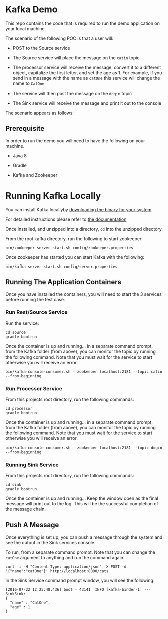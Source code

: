# Kafka Demo

This repo contains the code that is required to run the demo application on your local machine.

The scenario of the following POC is that a user will: 

* POST to the Source service

* The Source service will place the message on the `catin` topic

* The processor service will receive the message, convert it to a different object, capitalize the first letter, and set the age as 1. For example, if you send in a message with the name as `catOne` this service will change the name to `CatOne`

* The service will then post the message on the `dogin` topic

* The Sink service will receive the message and print it out to the console

The scenario appears as follows:


## Prerequisite

In order to run the demo you will need to have the following on your machine.

* Java 8

* Gradle

* Kafka and Zookeeper

# Running Kafka Locally

You can install Kafka locallyby [downloading the binary for your system](http://kafka.apache.org/downloads.html).

For detailed instructions please refer to [the documentation](http://kafka.apache.org/documentation.html#introduction)

Once installed, and unzipped into a directory, `cd` into the unzipped directory.

From the root kafka directory, run the following to start zookeeper:

```
bin/zookeeper-server-start.sh config/zookeeper.properties
```

Once zookeeper has started you can start Kafka with the following:

```
bin/kafka-server-start.sh config/server.properties
```

## Running The Application Containers

Once you have installed the containers, you will need to start the 3 services before running the test case.

### Run Rest/Source Service

Run the service:

```
cd source
gradle bootrun
```
Once the container is up and running... in a separate command prompt, from the Kafka folder (from above), you can monitor the topic by running the following command. Note that you must wait for the service to start otherwise you will receive an error.

```
bin/kafka-console-consumer.sh --zookeeper localhost:2181 --topic catin --from-beginning
```

### Run Processor Service

From this projects root directory, run the following commands:

```
cd processor
gradle bootrun
```
Once the container is up and running... in a separate command prompt, from the Kafka folder (from above), you can monitor the topic by running the following command. Note that you must wait for the service to start otherwise you will receive an error.

```
bin/kafka-console-consumer.sh --zookeeper localhost:2181 --topic dogin --from-beginning
```

### Running Sink Service

From this projects root directory, run the following commands:

```
cd sink
gradle bootrun
```
Once the container is up and running... Keep the window open as the final message will print out to the log. This will be the successful completion of the message chain.

## Push A Message

Once everything is set up, you can push a message through the system and see the output in the Sink services console.

To run, from a separate command prompt. Note that you can change the `catOne` argument to anything and run the command again.

```
curl -i -H "Content-Type: application/json" -X POST -d '{"name":"catOne"}' http://localhost:8090/cats
```

In the Sink Service command prompt window, you will see the following:

```
[2016-07-22 12:25:48.436] boot - 43141  INFO [kafka-binder-1] --- SinkSink: 
{
  "name" : "CatOne",
  "age" : 1
}
```

